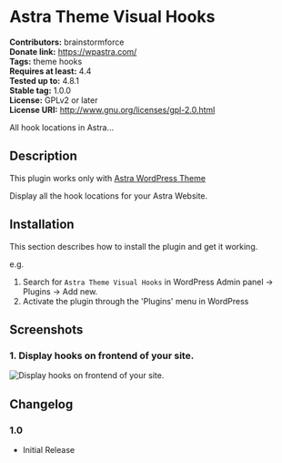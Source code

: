 # Astra Theme Visual Hooks #
**Contributors:** brainstormforce  
**Donate link:** https://wpastra.com/  
**Tags:** theme hooks  
**Requires at least:** 4.4  
**Tested up to:** 4.8.1  
**Stable tag:** 1.0.0  
**License:** GPLv2 or later  
**License URI:** http://www.gnu.org/licenses/gpl-2.0.html  

All hook locations in Astra...

## Description ##

This plugin works only with <a href="https://wpastra.com/">Astra WordPress Theme</a>

Display all the hook locations for your Astra Website.

## Installation ##

This section describes how to install the plugin and get it working.

e.g.

1. Search for `Astra Theme Visual Hooks` in WordPress Admin panel -> Plugins -> Add new.
1. Activate the plugin through the 'Plugins' menu in WordPress

## Screenshots ##

### 1. Display hooks on frontend of your site. ###
![Display hooks on frontend of your site.](http://ps.w.org/astra-theme-visual-hooks/assets/screenshot-1.png)


## Changelog ##

### 1.0 ###
* Initial Release
